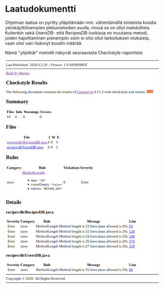 # Laatudokumentti

Ohjelman laatua on pyritty ylläpitämään mm. vähentämällä toisteista koodia yleiskäyttöisempien pikkumetodien avulla,
missä se on ollut mahdollista. Kuitenkin sekä UsersDB- että RecipesDB-luokissa on muutama metodi, joiden hajoittaminen
pienempiin osiin ei olisi ollut tarkoituksen mukaista, vaan olisi vain lisännyt koodin määrää.

Nämä "ylipitkät" metodit näkyvät seuraavasta Checkstyle-raportista:

<img src="https://github.com/a-bzzzz/ot-harjoitustyo/blob/master/dokumentaatio/laatu/CheckstyleResults.png" width="600">



